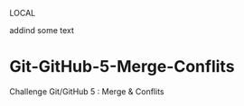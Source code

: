 LOCAL

addind some text
# Git-GitHub-5-Merge-Conflits
Challenge Git/GitHub 5 : Merge &amp; Conflits
